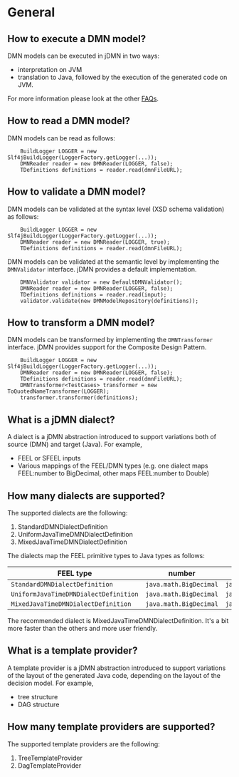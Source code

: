 # General

## How to execute a DMN model?

DMN models can be executed in jDMN in two ways:
* interpretation on JVM
* translation to Java, followed by the execution of the generated code on JVM. 

For more information please look at the other [FAQs](index.md).


## How to read a DMN model?

DMN models can be read as follows:

```
    BuildLogger LOGGER = new Slf4jBuildLogger(LoggerFactory.getLogger(...));
    DMNReader reader = new DMNReader(LOGGER, false);
    TDefinitions definitions = reader.read(dmnFileURL);
```

## How to validate a DMN model?

DMN models can be validated at the syntax level (XSD schema validation) as follows:

```
    BuildLogger LOGGER = new Slf4jBuildLogger(LoggerFactory.getLogger(...));
    DMNReader reader = new DMNReader(LOGGER, true);
    TDefinitions definitions = reader.read(dmnFileURL);
```

DMN models can be validated at the semantic level by implementing the ```DMNValidator``` interface. jDMN provides a default implementation.

```
    DMNValidator validator = new DefaultDMNValidator();
    DMNReader reader = new DMNReader(LOGGER, false);
    TDefinitions definitions = reader.read(input);
    validator.validate(new DMNModelRepository(definitions));
```

## How to transform a DMN model?

DMN models can be transformed by implementing the ```DMNTransformer``` interface. jDMN provides support for the Composite Design Pattern.

```
    BuildLogger LOGGER = new Slf4jBuildLogger(LoggerFactory.getLogger(...));
    DMNReader reader = new DMNReader(LOGGER, false);
    TDefinitions definitions = reader.read(dmnFileURL);
    DMNTransformer<TestCases> transformer = new ToQuotedNameTransformer(LOGGER);
    transformer.transformer(definitions);
```

## What is a jDMN dialect?

A dialect is a jDMN abstraction introduced to support variations both of source (DMN) and target (Java). For example, 
* FEEL or SFEEL inputs
* Various mappings of the FEEL/DMN types (e.g. one dialect maps FEEL:number to BigDecimal, other maps FEEL:number to Double)

## How many dialects are supported?

The supported dialects are the following:
1. StandardDMNDialectDefinition
2. UniformJavaTimeDMNDialectDefinition
3. MixedJavaTimeDMNDialectDefinition

The dialects map the FEEL primitive types to Java types as follows:


FEEL type |	number | string	| boolean | date |	time | date and time | duration
----------|--------|--------|---------|------|-------|---------------|---------
```StandardDMNDialectDefinition``` | ```java.math.BigDecimal``` | ```java.lang.String``` | ```java.lang.Boolean``` | ```javax.xml.datatype.XMLGregorianCalendar``` | ```javax.xml.datatype.XMLGregorianCalendar``` | ```javax.xml.datatype.XMLGregorianCalendar``` | ```javax.xml.datatype.Duration```
```UniformJavaTimeDMNDialectDefinition``` | ```java.math.BigDecimal``` | ```java.lang.String``` | ```java.lang.Boolean``` | ```java.time.ZonedDateTime``` | ```java.time.ZonedDateTime``` | ```java.time.ZonedDateTime``` | ```javax.xml.datatype.Duration```
```MixedJavaTimeDMNDialectDefinition``` | ```java.math.BigDecimal``` | ```java.lang.String``` | ```java.lang.Boolean``` | ```java.time.LocalDate``` | ```java.time.OffsetTime``` | ```java.time.ZonedDateTime``` | ```javax.xml.datatype.Duration```

The recommended dialect is MixedJavaTimeDMNDialectDefinition. It's a bit more faster than the others and more user friendly.

## What is a template provider?

A template provider is a jDMN abstraction introduced to support variations of the layout of the generated Java code, depending on the layout of the decision model. For example, 
* tree structure
* DAG structure

## How many template providers are supported?

The supported template providers are the following:
1. TreeTemplateProvider
2. DagTemplateProvider
